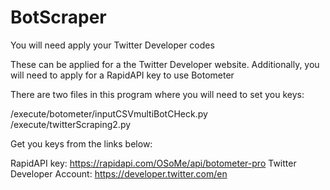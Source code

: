 # BotScraper

You will need apply your Twitter Developer codes

These can be applied for a the Twitter Developer website. 
Additionally, you will need to apply for a RapidAPI key to use Botometer

There are two files in this program where you will need to set you keys:


/execute/botometer/inputCSVmultiBotCHeck.py
/execute/twitterScraping2.py

Get you keys from the links below: 

RapidAPI key: https://rapidapi.com/OSoMe/api/botometer-pro
Twitter Developer Account: https://developer.twitter.com/en


